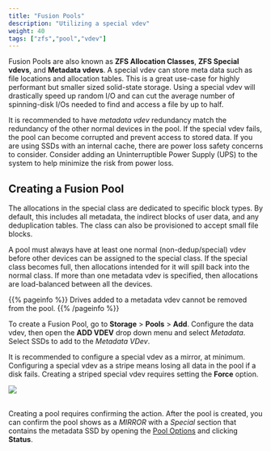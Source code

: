 ```yaml
---
title: "Fusion Pools"
description: "Utilizing a special vdev"
weight: 40
tags: ["zfs","pool","vdev"]
---
```


Fusion Pools are also known as **ZFS Allocation Classes**, **ZFS Special vdevs**, and **Metadata vdevs**.
A special vdev can store meta data such as file locations and allocation tables.
This is a great use-case for highly performant but smaller sized solid-state storage.
Using a special vdev will drastically speed up random I/O and can cut the average number of spinning-disk I/Os needed to find and access a file by up to half.

It is recommended to have *metadata vdev* redundancy match the redundancy of the other normal devices in the pool.
If the special vdev fails, the pool can become corrupted and prevent access to stored data.
If you are using SSDs with an internal cache, there are power loss safety concerns to consider.
Consider adding an Uninterruptible Power Supply (UPS) to the system to help minimize the risk from power loss.

## Creating a Fusion Pool

The allocations in the special class are dedicated to specific block types.
By default, this includes all metadata, the indirect blocks of user data, and any deduplication tables.
The class can also be provisioned to accept small file blocks.

A pool must always have at least one normal (non-dedup/special) vdev before other devices can be assigned to the special class.
If the special class becomes full, then allocations intended for it will spill back into the normal class.
If more than one metadata vdev is specified, then allocations are load-balanced between all the devices.

{{% pageinfo %}}
Drives added to a metadata vdev cannot be removed from the pool.
{{% /pageinfo %}}

To create a Fusion Pool, go to **Storage** > **Pools** > **Add**.
Configure the data vdev, then open the **ADD VDEV** drop down menu and select *Metadata*.
Select SSDs to add to the *Metadata VDev*.

It is recommended to configure a special vdev as a mirror, at minimum.
Configuring a special vdev as a stripe means losing all data in the pool if a disk fails.
Creating a striped special vdev requires setting the **Force** option.

<img src="/images/Metadatavdev.png">
<br><br>

Creating a pool requires confirming the action.
After the pool is created, you can confirm the pool shows as a *MIRROR* with a *Special* section that contains the metadata SSD by opening the [Pool Options](/hub/initial-setup/storage/managingpools/#status) and clicking **Status**.
